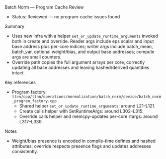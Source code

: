 Batch Norm — Program Cache Review

- Status: Reviewed — no program-cache issues found

Summary
- Uses new infra with a helper `set_or_update_runtime_arguments` invoked both in create and override. Reader args include eps scalar and input base address plus per-core indices; writer args include batch_mean, batch_var, optional weight/bias, and output base addresses; compute args are small counters.
- Override path copies the full argument arrays per core, correctly updating all base addresses and leaving hashed/derived quantities intact.

Key references
- Program factory: `ttnn/cpp/ttnn/operations/normalization/batch_norm/device/batch_norm_program_factory.cpp`
  - Shared helper `set_or_update_runtime_arguments`: around L21–L121.
  - Create calls helper with SetRuntimeArgs: around L302–L315.
  - Override calls helper and memcpy-updates per-core rtargs: around L317–L339.

Notes
- Weight/bias presence is encoded in compile-time defines and hashed attributes; override respects presence flags and updates addresses consistently.
